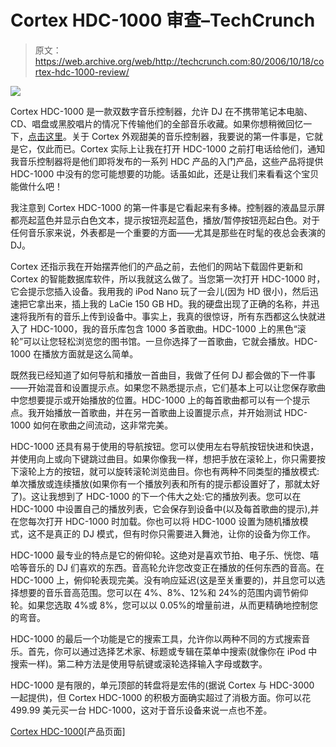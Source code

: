 # Cortex HDC-1000 审查–TechCrunch

> 原文：<https://web.archive.org/web/http://techcrunch.com:80/2006/10/18/cortex-hdc-1000-review/>

![](img/fda2e4b9e425ba67d8b89abf86b935ab.png)

Cortex HDC-1000 是一款双数字音乐控制器，允许 DJ 在不携带笔记本电脑、CD、唱盘或黑胶唱片的情况下传输他们的全部音乐收藏。如果你想稍微回忆一下，[点击这里](https://web.archive.org/web/20210224205810/http://crunchgear.com/2006/08/22/cortex-hdc-1000/)。关于 Cortex 外观甜美的音乐控制器，我要说的第一件事是，它就是它，仅此而已。Cortex 实际上让我在打开 HDC-1000 之前打电话给他们，通知我音乐控制器将是他们即将发布的一系列 HDC 产品的入门产品，这些产品将提供 HDC-1000 中没有的您可能想要的功能。话虽如此，还是让我们来看看这个宝贝能做什么吧！

我注意到 Cortex HDC-1000 的第一件事是它看起来有多棒。控制器的液晶显示屏都亮起蓝色并显示白色文本，提示按钮亮起蓝色，播放/暂停按钮亮起白色。对于任何音乐家来说，外表都是一个重要的方面——尤其是那些在时髦的夜总会表演的 DJ。

Cortex 还指示我在开始摆弄他们的产品之前，去他们的网站下载固件更新和 Cortex 的智能数据库软件，所以我就这么做了。当您第一次打开 HDC-1000 时，它会提示您插入设备。我用我的 iPod Nano 玩了一会儿(因为 HD 很小)，然后迅速把它拿出来，插上我的 LaCie 150 GB HD。我的硬盘出现了正确的名称，并迅速将我所有的音乐上传到设备中。事实上，我真的很惊讶，所有东西都这么快就进入了 HDC-1000，我的音乐库包含 1000 多首歌曲。HDC-1000 上的黑色“滚轮”可以让您轻松浏览您的图书馆。一旦你选择了一首歌曲，它就会播放。HDC-1000 在播放方面就是这么简单。

既然我已经知道了如何导航和播放一首曲目，我做了任何 DJ 都会做的下一件事——开始混音和设置提示点。如果您不熟悉提示点，它们基本上可以让您保存歌曲中您想要提示或开始播放的位置。HDC-1000 上的每首歌曲都可以有一个提示点。我开始播放一首歌曲，并在另一首歌曲上设置提示点，并开始测试 HDC-1000 如何在歌曲之间流动，这非常完美。

HDC-1000 还具有易于使用的导航按钮。您可以使用左右导航按钮快进和快退，并使用向上或向下键跳过曲目。如果你像我一样，想把手放在滚轮上，你只需要按下滚轮上方的按钮，就可以旋转滚轮浏览曲目。你也有两种不同类型的播放模式:单次播放或连续播放(如果你有一个播放列表和所有的提示都设置好了，那就太好了)。这让我想到了 HDC-1000 的下一个伟大之处:它的播放列表。您可以在 HDC-1000 中设置自己的播放列表，它会保存到设备中(以及每首歌曲的提示),并在您每次打开 HDC-1000 时加载。你也可以将 HDC-1000 设置为随机播放模式，这不是真正的 DJ 模式，但有时你只需要进入舞池，让你的设备为你工作。

HDC-1000 最专业的特点是它的俯仰轮。这绝对是喜欢节拍、电子乐、恍惚、嘻哈等音乐的 DJ 们喜欢的东西。音高轮允许您改变正在播放的任何东西的音高。在 HDC-1000 上，俯仰轮表现完美。没有响应延迟(这是至关重要的)，并且您可以选择想要的音乐音高范围。您可以在 4%、8%、12%和 24%的范围内调节俯仰轮。如果您选取 4%或 8%，您可以以 0.05%的增量前进，从而更精确地控制您的弯音。

HDC-1000 的最后一个功能是它的搜索工具，允许你以两种不同的方式搜索音乐。首先，你可以通过选择艺术家、标题或专辑在菜单中搜索(就像你在 iPod 中搜索一样)。第二种方法是使用导航键或滚轮选择输入字母或数字。

HDC-1000 是有限的，单元顶部的转盘将是宏伟的(据说 Cortex 与 HDC-3000 一起提供)，但 Cortex HDC-1000 的积极方面确实超过了消极方面。你可以花 499.99 美元买一台 HDC-1000，这对于音乐设备来说一点也不差。

[Cortex HDC-1000](https://web.archive.org/web/20210224205810/http://www.cortex-pro.com/hdc_1000.php?t=1)[产品页面]